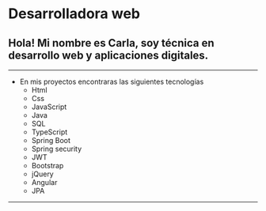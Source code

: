 # Desarrolladora web
## Hola! Mi nombre es Carla, soy técnica en desarrollo web y aplicaciones digitales.
---------------
* En mis proyectos encontraras las siguientes tecnologías
  * Html
  * Css
  * JavaScript
  * Java
  * SQL
  * TypeScript
  * Spring Boot
  * Spring security
  * JWT
  * Bootstrap
  * jQuery
  * Angular
  * JPA
 

---------------

### 
